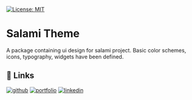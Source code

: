 [![License: MIT][license_badge]][license_link]

# Salami Theme

A package containing ui design for salami project. Basic color schemes, icons, typography, widgets have been defined.

## 🔗 Links

[![github](https://img.shields.io/badge/github-000?style=for-the-badge&logo=github&logoColor=white)](https://github.com/HeyDevTalents)
[![portfolio](https://img.shields.io/badge/devtalents-000?style=for-the-badge&logo=ko-fi&logoColor=white)](https://unitedideas.co/)
[![linkedin](https://img.shields.io/badge/linkedin-0A66C2?style=for-the-badge&logo=linkedin&logoColor=white)](https://www.linkedin.com/company/united-ideas)

[license_badge]: https://img.shields.io/badge/license-MIT-blue.svg
[license_link]: https://opensource.org/licenses/MIT
